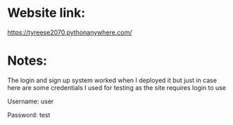 # Website link:
https://tyreese2070.pythonanywhere.com/

# Notes:
The login and sign up system worked when I deployed it but just in case here are some credentials I used for testing as the site requires login to use

Username: user

Password: test
